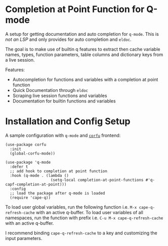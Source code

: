 # Completion at Point Function for Q-mode

A setup for getting documentation and auto completion for
`q-mode`.
This is *not an LSP* and only provides for auto completion and `eldoc`.

The goal is to make use of builtin q features to
extract then cache variable names, types, function parameters,
table columns and dictionary keys from a live session.

Features:
- Autocompletion for functions and variables with a completion at point function
- Quick Documentation through `eldoc`
- Scraping live session functions and variables
- Documentation for builtin functions and variables

# Installation and Config Setup

A sample configuration with `q-mode` and [`corfu`](https://github.com/minad/corfu) frontend:

``` emacs-lisp
(use-package corfu
  :init
  (global-corfu-mode))

(use-package 'q-mode
  :defer t
  ;; add hook to completion at point function
  :hook (q-mode . (lambda ()
                    (setq-local completion-at-point-functions #'q-capf-completion-at-point)))
  :config
  ;; load the package after q-mode is loaded
  (require 'cape-q))
```

To load user global variables, run the following function i.e. `M-x cape-q-refresh-cache` with an active q-buffer.
To load user variables of all namespaces, run the function with prefix i.e. `C-u M-x cape-q-refresh-cache` with an active q-buffer.

I recommend binding `cape-q-refresh-cache` to a key and customizing the input parameters.
